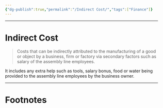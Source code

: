 ```yaml
---
{"dg-publish":true,"permalink":"/Indirect Cost/","tags":["Finance"]}
---
```



---
# Indirect Cost
> Costs that can be indirectly attributed to the manufacturing of a good or object by a business, firm or factory via secondary factors such as salary of the assembly line employees.

It includes any extra help such as tools, salary bonus, food or water being provided to the assembly line employees by the business owner.


---
# Footnotes